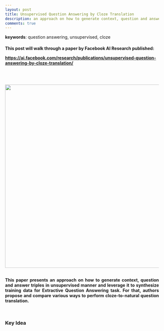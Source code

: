 ```yaml
---
layout: post
title: Unsupervised Question Answering by Cloze Translation
description: an approach on how to generate context, question and answer triples in unsupervised manner and leverage it to synthesize training data for Extractive Question Answering task
comments: true
---
```

<b>keywords</b>: question answering, unsupervised, cloze<br />
<h4 class="year" />

<p align="justify">
    This post will walk through a paper by Facebook AI Research published:
</p>
<a
    href="https://ai.facebook.com/research/publications/unsupervised-question-answering-by-cloze-translation/">https://ai.facebook.com/research/publications/unsupervised-question-answering-by-cloze-translation/</a>

<br /><br />
<div>
    <img width="600px" src="{{ site.baseurl }}/assets/img/blog/unsupervised_cloze.png">
</div>
<br />
<p align="justify">
    This paper presents an approach on how to generate context, question and answer triples in unsupervised manner and leverage it to synthesize training data for Extractive Question Answering task. For that, authors propose and compare various ways to perform cloze-to-natural question translation.
</p><br />
<h3>
    Key Idea
</h3>
<p align="justify">
</p>
